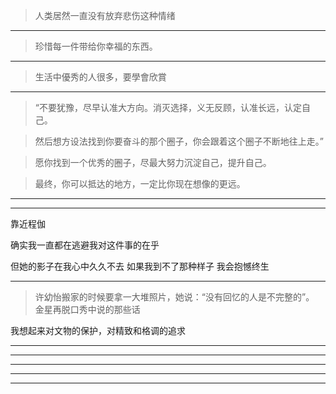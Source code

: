 >人类居然一直没有放弃悲伤这种情绪
---
>珍惜每一件带给你幸福的东西。

---
>生活中優秀的人很多，要學會欣賞

---
>“不要犹豫，尽早认准大方向。消灭选择，义无反顾，认准长远，认定自己。

>然后想方设法找到你要奋斗的那个圈子，你会跟着这个圈子不断地往上走。”

>愿你找到一个优秀的圈子，尽最大努力沉淀自己，提升自己。

>最终，你可以抵达的地方，一定比你现在想像的更远。
---
>
---

靠近程伽

确实我一直都在逃避我对这件事的在乎

但她的影子在我心中久久不去
如果我到不了那种样子
我会抱憾终生
>
---
>许幼怡搬家的时候要拿一大堆照片，她说：“没有回忆的人是不完整的”。
金星再脱口秀中说的那些话

我想起来对文物的保护，对精致和格调的追求

---
>
---
>
---
>
---
>
---
>
>
>
>
>
>
>
>
